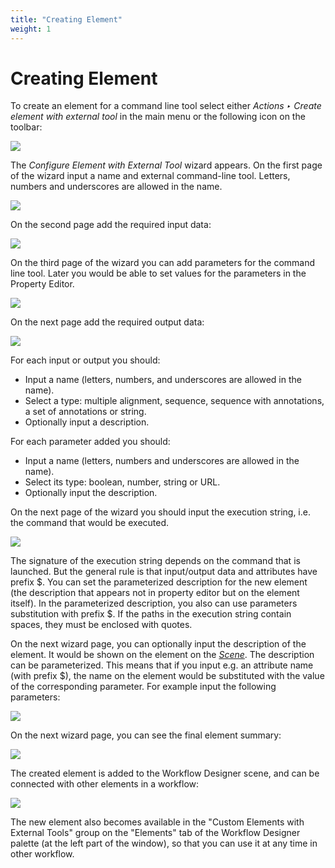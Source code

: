 ```yaml
---
title: "Creating Element"
weight: 1
---
```



# Creating Element

To create an element for a command line tool select either _Actions ‣ Create element with external tool_ in the main menu or the following icon on the toolbar:


![](/images/2097199/2359321.png)

The _Configure Element with External Tool_ wizard appears. On the first page of the wizard input a name and external command-line tool. Letters, numbers and underscores are allowed in the name.


![](/images/65929990/65929991.jpg)

On the second page add the required input data:


![](/images/65929990/65929992.jpg)

On the third page of the wizard you can add parameters for the command line tool. Later you would be able to set values for the parameters in the Property Editor.


![](/images/65929990/65929993.jpg)

On the next page add the required output data:


![](/images/65929990/65929994.jpg)

For each input or output you should:

*   Input a name (letters, numbers, and underscores are allowed in the name).
*   Select a type: multiple alignment, sequence, sequence with annotations, a set of annotations or string.
*   Optionally input a description.

For each parameter added you should:

*   Input a name (letters, numbers and underscores are allowed in the name).
*   Select its type: boolean, number, string or URL.
*   Optionally input the description.

On the next page of the wizard you should input the execution string, i.e. the command that would be executed.


![](/images/65929990/65929995.png)

The signature of the execution string depends on the command that is launched. But the general rule is that input/output data and attributes have prefix $. You can set the parameterized description for the new element (the description that appears not in property editor but on the element itself). In the parameterized description, you also can use parameters substitution with prefix $. If the paths in the execution string contain spaces, they must be enclosed with quotes.

On the next wizard page, you can optionally input the description of the element. It would be shown on the element on the [_Scene_](http://ugene.unipro.ru/documentation/wd_manual/introduction/wd_window_components.html#term-scene). The description can be parameterized. This means that if you input e.g. an attribute name (with prefix $), the name on the element would be substituted with the value of the corresponding parameter. For example input the following parameters:


![](/images/65929990/65929996.jpg)

On the next wizard page, you can see the final element summary:


![](/images/65929990/65929997.jpg)

The created element is added to the Workflow Designer scene, and can be connected with other elements in a workflow:


![](/images/65929990/65929998.png)

The new element also becomes available in the "Custom Elements with External Tools" group on the "Elements" tab of the Workflow Designer palette (at the left part of the window), so that you can use it at any time in other workflow.
